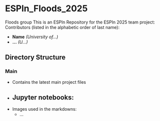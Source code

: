 # ESPIn_Floods_2025
Floods group
This is an ESPIn Repository for the ESPIn 2025 team project:
Contributors (listed in the alphabetic order of last name): 
- **Name**          *(University of...)*
- **...**          *(U...)*

## Directory Structure
### Main
- Contains the latest main project files
- Jupyter notebooks: 
  - 
- Images used in the markdowns: 
  - ...

